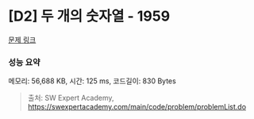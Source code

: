 # [D2] 두 개의 숫자열 - 1959 

[문제 링크](https://swexpertacademy.com/main/code/problem/problemDetail.do?contestProbId=AV5PpoFaAS4DFAUq) 

### 성능 요약

메모리: 56,688 KB, 시간: 125 ms, 코드길이: 830 Bytes



> 출처: SW Expert Academy, https://swexpertacademy.com/main/code/problem/problemList.do